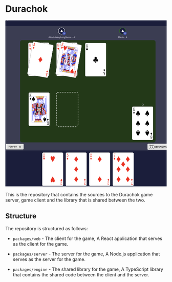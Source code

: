 # Durachok

![Durachok Game table](./docs/table.png "Table")

This is the repository that contains the sources to the Durachok game server, game client and the 
library that is shared between the two.

## Structure

The repository is structured as follows:

- `packages/web` - The client for the game, A React application that serves as the client for the game.
  
- `packages/server` - The server for the game, A Node.js application that serves as the server for the game.

- `packages/engine` - The shared library for the game, A TypeScript library that contains the shared code between the client and the server.
